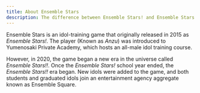```yaml
---
title: About Ensemble Stars
description: The difference between Ensemble Stars! and Ensemble Stars!!
---
```


Ensemble Stars is an idol-training game that originally released in 2015 as *Ensemble Stars!*. The player (Known as *Anzu*) was introduced to Yumenosaki Private Academy, which hosts an all-male idol training course.

However, in 2020, the game began a new era in the universe called *Ensemble Stars!!*. Once the *Ensemble Stars!* school year ended, the *Ensemble Stars!!* era began. New idols were added to the game, and both students and graduated idols join an entertainment agency aggregate known as Ensemble Square.

